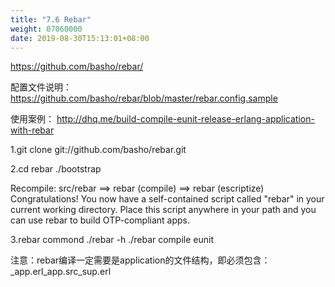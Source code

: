 ```yaml
---
title: "7.6 Rebar"
weight: 07060000
date: 2019-08-30T15:13:01+08:00
---
```

<https://github.com/basho/rebar/>

配置文件说明：<https://github.com/basho/rebar/blob/master/rebar.config.sample>

使用案例：
<http://dhq.me/build-compile-eunit-release-erlang-application-with-rebar>

1.git clone git://github.com/basho/rebar.git

2.cd rebar
  ./bootstrap

Recompile: src/rebar
==> rebar (compile)
==> rebar (escriptize)
Congratulations! You now have a self-contained script called "rebar" in
your current working directory. Place this script anywhere in your path
and you can use rebar to build OTP-compliant apps.

3.rebar commond
  ./rebar -h
  ./rebar compile eunit

注意：rebar编译一定需要是application的文件结构，即必须包含：_app.erl_app.src_sup.erl
